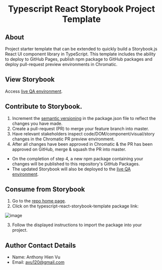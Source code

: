 <h1 align="center">
  Typescript React Storybook Project Template
</h1>

## About

Project starter template that can be extended to quickly build a Storybook.js React UI component library in TypeScript. This template includes the ability to deploy to GitHub Pages, publish npm package to GitHub packages and deploy pull-request preview environments in Chromatic.

## View Storybook

Access [live QA environment](https://avu120.github.io/typescript-react-storybook-template/?path=/story/example-introduction--page).

## Contribute to Storybook.

1. Increment the [semantic versioning](https://semver.org/) in the package.json file to reflect the changes you have made.
2. Create a pull-request (PR) to merge your feature branch into master.
3. Have relevant stakeholders inspect code/DOM/component/visual/story changes in the Chromatic PR preview environment.
4. After all changes have been approved in Chromatic & the PR has been approved on GitHub, merge & squash the PR into master.

- On the completion of step 4, a new npm package containing your changes will be published to this repository's GitHub Packages.
- The updated Storybook will also be deployed to the [live QA environment](https://avu120.github.io/typescript-react-storybook-template/?path=/story/example-introduction--page).

## Consume from Storybook

1. Go to the [repo home page](https://github.com/AVu120/typescript-react-storybook-template).
2. Click on the typescript-react-storybook-template package link:

![image](https://user-images.githubusercontent.com/38395166/129418210-ad02b739-6570-4351-81f9-223795442bf8.png)

3. Follow the displayed instructions to import the package into your project.

## Author Contact Details

- Name: Anthony Hien Vu
- Email: avu120@gmail.com

